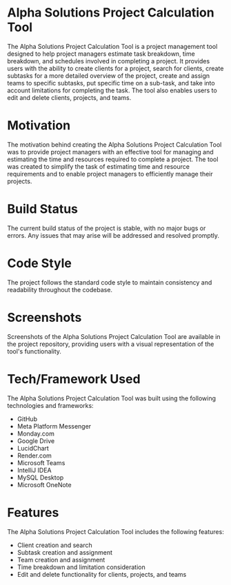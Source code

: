 # Alpha Solutions Project Calculation Tool

The Alpha Solutions Project Calculation Tool is a project management tool designed to help project managers estimate task breakdown, time breakdown, and schedules involved in completing a project. It provides users with the ability to create clients for a project, search for clients, create subtasks for a more detailed overview of the project, create and assign teams to specific subtasks, put specific time on a sub-task, and take into account limitations for completing the task. The tool also enables users to edit and delete clients, projects, and teams.

# Motivation

The motivation behind creating the Alpha Solutions Project Calculation Tool was to provide project managers with an effective tool for managing and estimating the time and resources required to complete a project. The tool was created to simplify the task of estimating time and resource requirements and to enable project managers to efficiently manage their projects.

# Build Status

The current build status of the project is stable, with no major bugs or errors. Any issues that may arise will be addressed and resolved promptly.

# Code Style

The project follows the standard code style to maintain consistency and readability throughout the codebase.

# Screenshots

Screenshots of the Alpha Solutions Project Calculation Tool are available in the project repository, providing users with a visual representation of the tool's functionality.

# Tech/Framework Used

The Alpha Solutions Project Calculation Tool was built using the following technologies and frameworks:

- GitHub
- Meta Platform Messenger
- Monday.com
- Google Drive
- LucidChart
- Render.com
- Microsoft Teams
- IntelliJ IDEA
- MySQL Desktop
- Microsoft OneNote

# Features

The Alpha Solutions Project Calculation Tool includes the following features:

- Client creation and search
- Subtask creation and assignment
- Team creation and assignment
- Time breakdown and limitation consideration
- Edit and delete functionality for clients, projects, and teams
